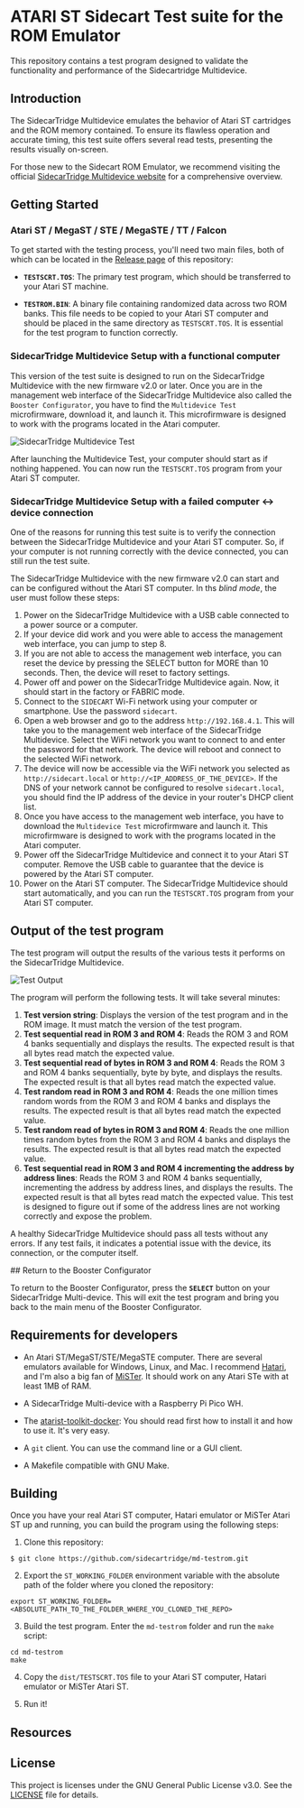 # ATARI ST Sidecart Test suite for the ROM Emulator

This repository contains a test program designed to validate the functionality and performance of the Sidecartridge Multidevice. 

## Introduction

The SidecarTridge Multidevice emulates the behavior of Atari ST cartridges and the ROM memory contained. To ensure its flawless operation and accurate timing, this test suite offers several read tests, presenting the results visually on-screen.

For those new to the Sidecart ROM Emulator, we recommend visiting the official [SidecarTridge Multidevice website](https://sidecartridge.com) for a comprehensive overview.

## Getting Started

### Atari ST / MegaST / STE / MegaSTE / TT / Falcon 

To get started with the testing process, you'll need two main files, both of which can be located in the [Release page](https://github.com/sidecartridge/md-testrom/releases/tag/v0.0.3) of this repository:

- **`TESTSCRT.TOS`**: The primary test program, which should be transferred to your Atari ST machine.
  
- **`TESTROM.BIN`**: A binary file containing randomized data across two ROM banks. This file needs to be copied to your Atari ST computer and should be placed in the same directory as `TESTSCRT.TOS`. It is essential for the test program to function correctly.

### SidecarTridge Multidevice Setup with a functional computer

This version of the test suite is designed to run on the SidecarTridge Multidevice with the new firmware v2.0 or later. Once you are in the management web interface of the SidecarTridge Multidevice also called the `Booster Configurator`, you have to find the `Multidevice Test` microfirmware, download it, and launch it. This microfirmware is designed to work with the programs located in the Atari computer.

![SidecarTridge Multidevice Test](/apps.png)

After launching the Multidevice Test, your computer should start as if nothing happened. You can now run the `TESTSCRT.TOS` program from your Atari ST computer.

### SidecarTridge Multidevice Setup with a failed computer <-> device connection

One of the reasons for running this test suite is to verify the connection between the SidecarTridge Multidevice and your Atari ST computer. So, if your computer is not running correctly with the device connected, you can still run the test suite.

The SidecarTridge Multidevice with the new firmware v2.0 can start and can be configured without the Atari ST computer. In ths *blind mode*, the user must follow these steps:

1. Power on the SidecarTridge Multidevice with a USB cable connected to a power source or a computer.
2. If your device did work and you were able to access the management web interface, you can jump to step 8.
3. If you are not able to access the management web interface, you can reset the device by pressing the SELECT button for MORE than 10 seconds. Then, the device will reset to factory settings.
4. Power off and power on the SidecarTridge Multidevice again. Now, it should start in the factory or FABRIC mode.
5. Connect to the `SIDECART` Wi-Fi network using your computer or smartphone. Use the password `sidecart`.
6. Open a web browser and go to the address `http://192.168.4.1`. This will take you to the management web interface of the SidecarTridge Multidevice. Select the WiFi network you want to connect to and enter the password for that network. The device will reboot and connect to the selected WiFi network.
7. The device will now be accessible via the WiFi network you selected as `http://sidecart.local` or `http://<IP_ADDRESS_OF_THE_DEVICE>`. If the DNS of your network cannot be configured to resolve `sidecart.local`, you should find the IP address of the device in your router's DHCP client list.
8. Once you have access to the management web interface, you have to download the `Multidevice Test` microfirmware and launch it. This microfirmware is designed to work with the programs located in the Atari computer.
9. Power off the SidecarTridge Multidevice and connect it to your Atari ST computer. Remove the USB cable to guarantee that the device is powered by the Atari ST computer.
10. Power on the Atari ST computer. The SidecarTridge Multidevice should start automatically, and you can run the `TESTSCRT.TOS` program from your Atari ST computer.

## Output of the test program

The test program will output the results of the various tests it performs on the SidecarTridge Multidevice. 

![Test Output](/testscrt.png)

The program will perform the following tests. It will take several minutes:

1. **Test version string**: Displays the version of the test program and in the ROM image. It must match the version of the test program.
2. **Test sequential read in ROM 3 and ROM 4**: Reads the ROM 3 and ROM 4 banks sequentially and displays the results. The expected result is that all bytes read match the expected value.
3. **Test sequential read of bytes in ROM 3 and ROM 4**: Reads the ROM 3 and ROM 4 banks sequentially, byte by byte, and displays the results. The expected result is that all bytes read match the expected value.
4. **Test random read in ROM 3 and ROM 4**: Reads the one million times random words from the ROM 3 and ROM 4 banks and displays the results. The expected result is that all bytes read match the expected value.
5. **Test random read of bytes in ROM 3 and ROM 4**: Reads the one million times random bytes from the ROM 3 and ROM 4 banks and displays the results. The expected result is that all bytes read match the expected value.
6. **Test sequential read in ROM 3 and ROM 4 incrementing the address by address lines**: Reads the ROM 3 and ROM 4 banks sequentially, incrementing the address by address lines, and displays the results. The expected result is that all bytes read match the expected value. This test is designed to figure out if some of the address lines are not working correctly and expose the problem.

A healthy SidecarTridge Multidevice should pass all tests without any errors. If any test fails, it indicates a potential issue with the device, its connection, or the computer itself.

## Return to the Booster Configurator

To return to the Booster Configurator, press the **`SELECT`** button on your SidecarTridge Multi-device. This will exit the test program and bring you back to the main menu of the Booster Configurator.


## Requirements for developers

- An Atari ST/MegaST/STE/MegaSTE computer. There are several emulators available for Windows, Linux, and Mac. I recommend [Hatari](http://hatari.tuxfamily.org/), and I'm also a big fan of [MiSTer](https://misterfpga.org/). It should work on any Atari STe with at least 1MB of RAM.

- A SidecarTridge Multi-device with a Raspberry Pi Pico WH.

- The [atarist-toolkit-docker](https://github.com/sidecartridge/atarist-toolkit-docker): You should read first how to install it and how to use it. It's very easy.

- A `git` client. You can use the command line or a GUI client.

- A Makefile compatible with GNU Make.

## Building

Once you have your real Atari ST computer, Hatari emulator or MiSTer Atari ST up and running, you can build the program using the following steps:

1. Clone this repository:

```
$ git clone https://github.com/sidecartridge/md-testrom.git
```

2. Export the `ST_WORKING_FOLDER` environment variable with the absolute path of the folder where you cloned the repository:

```
export ST_WORKING_FOLDER=<ABSOLUTE_PATH_TO_THE_FOLDER_WHERE_YOU_CLONED_THE_REPO>
```

3. Build the test program. Enter the `md-testrom` folder and run the `make` script:

```
cd md-testrom
make
```

4. Copy the `dist/TESTSCRT.TOS` file to your Atari ST computer, Hatari emulator or MiSTer Atari ST.

5. Run it!

## Resources 


## License
This project is licenses under the GNU General Public License v3.0. See the [LICENSE](LICENSE) file for details.
